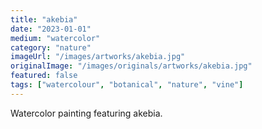 ```yaml
---
title: "akebia"
date: "2023-01-01"
medium: "watercolor"
category: "nature"
imageUrl: "/images/artworks/akebia.jpg"
originalImage: "/images/originals/artworks/akebia.jpg"
featured: false
tags: ["watercolour", "botanical", "nature", "vine"]
---
```


Watercolor painting featuring akebia.
